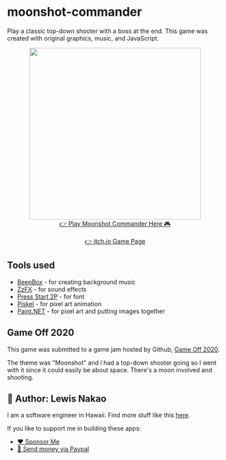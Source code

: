# moonshot-commander

Play a classic top-down shooter with a boss at the end. This game was created with original graphics, music, and JavaScript.

<p align="center">
  <img src="https://lewdev.github.io/apps/moonshot-commander/assets/start-screen.png" width="400"/><br/>
  <a href="https://lewdev.github.io/apps/moonshot-commander">👉 Play Moonshot Commander Here 🎮</a><br/><br/>
  <a href="https://lewdev.itch.io/moonshot-commander">👉 itch.io Game Page</a>
</p>

## Tools used
* [BeepBox](https://www.beepbox.co) - for creating background music
* [ZzFX](https://github.com/KilledByAPixel/ZzFX) - for sound effects
* [Press Start 2P](https://fonts.google.com/specimen/Press+Start+2P) - for font
* [Piskel](https://www.piskelapp.com) - for pixel art animation
* [Paint.NET](https://www.getpaint.net) - for pixel art and putting images together

## Game Off 2020

This game was submitted to a game jam hosted by Github, [Game Off 2020](https://itch.io/jam/game-off-2020).

The theme was "Moonshot" and I had a top-down shooter going so I went with it since it could easily be about space. There's a moon involved and shooting.

## 👤 Author: Lewis Nakao
I am a software engineer in Hawaii. Find more stuff like this [here](https://lewdev.github.io).

If you like to support me in building these apps:</p>

* [❤️ Sponsor Me](https://github.com/sponsors/lewdev)
* [💸 Send money via Paypal](https://paypal.me/lewisnakao)
